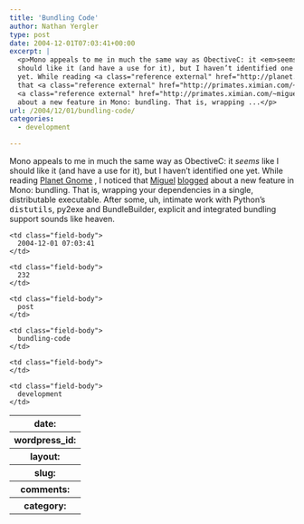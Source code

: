 ```yaml
---
title: 'Bundling Code'
author: Nathan Yergler
type: post
date: 2004-12-01T07:03:41+00:00
excerpt: |
  <p>Mono appeals to me in much the same way as ObectiveC: it <em>seems</em> like I
  should like it (and have a use for it), but I haven’t identified one
  yet. While reading <a class="reference external" href="http://planet.gnome.org">Planet Gnome</a>, I noticed
  that <a class="reference external" href="http://primates.ximian.com/~miguel">Miguel</a>
  <a class="reference external" href="http://primates.ximian.com/~miguel/archive/2004/Dec-01.html">blogged</a>
  about a new feature in Mono: bundling. That is, wrapping ...</p>
url: /2004/12/01/bundling-code/
categories:
  - development

---
```

Mono appeals to me in much the same way as ObectiveC: it _seems_ like I should like it (and have a use for it), but I haven’t identified one yet. While reading [Planet Gnome][1] , I noticed that [Miguel][2]  [blogged][3]  about a new feature in Mono: bundling. That is, wrapping your dependencies in a single, distributable executable. After some, uh, intimate work with Python’s <tt class="docutils literal">distutils</tt>, py2exe and BundleBuilder, explicit and integrated bundling support sounds like heaven.

<table class="docutils field-list" frame="void" rules="none">
  <col class="field-name" /> <col class="field-body" /> <tr class="field">
    <th class="field-name">
      date:
    </th>

    <td class="field-body">
      2004-12-01 07:03:41
    </td>
  </tr>

  <tr class="field">
    <th class="field-name">
      wordpress_id:
    </th>

    <td class="field-body">
      232
    </td>
  </tr>

  <tr class="field">
    <th class="field-name">
      layout:
    </th>

    <td class="field-body">
      post
    </td>
  </tr>

  <tr class="field">
    <th class="field-name">
      slug:
    </th>

    <td class="field-body">
      bundling-code
    </td>
  </tr>

  <tr class="field">
    <th class="field-name">
      comments:
    </th>

    <td class="field-body">
    </td>
  </tr>

  <tr class="field">
    <th class="field-name">
      category:
    </th>

    <td class="field-body">
      development
    </td>
  </tr>
</table>

 [1]: http://planet.gnome.org
 [2]: http://primates.ximian.com/~miguel
 [3]: http://primates.ximian.com/~miguel/archive/2004/Dec-01.html